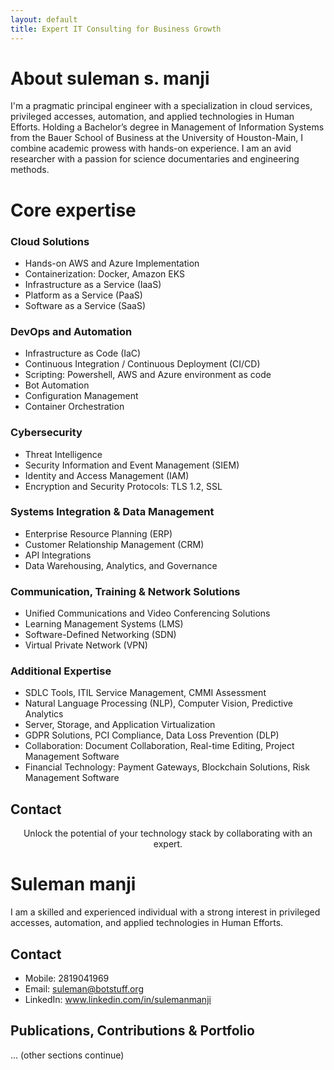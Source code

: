 ```yaml
---
layout: default
title: Expert IT Consulting for Business Growth
---
```


# About suleman s. manji
I'm a pragmatic principal engineer with a specialization in cloud services, privileged accesses, automation, and applied technologies in Human Efforts. Holding a Bachelor’s degree in Management of Information Systems from the Bauer School of Business at the University of Houston-Main, I combine academic prowess with hands-on experience. I am an avid researcher with a passion for science documentaries and engineering methods.

# Core expertise
### Cloud Solutions

* Hands-on AWS and Azure Implementation
* Containerization: Docker, Amazon EKS
* Infrastructure as a Service (IaaS)
* Platform as a Service (PaaS)
* Software as a Service (SaaS)

### DevOps and Automation

* Infrastructure as Code (IaC)
* Continuous Integration / Continuous Deployment (CI/CD)
* Scripting: Powershell, AWS and Azure environment as code
* Bot Automation
* Configuration Management
* Container Orchestration

### Cybersecurity

* Threat Intelligence
* Security Information and Event Management (SIEM)
* Identity and Access Management (IAM)
* Encryption and Security Protocols: TLS 1.2, SSL

### Systems Integration & Data Management

* Enterprise Resource Planning (ERP)
* Customer Relationship Management (CRM)
* API Integrations
* Data Warehousing, Analytics, and Governance

### Communication, Training & Network Solutions

* Unified Communications and Video Conferencing Solutions
* Learning Management Systems (LMS)
* Software-Defined Networking (SDN)
* Virtual Private Network (VPN)

### Additional Expertise

* SDLC Tools, ITIL Service Management, CMMI Assessment
* Natural Language Processing (NLP), Computer Vision, Predictive Analytics
* Server, Storage, and Application Virtualization
* GDPR Solutions, PCI Compliance, Data Loss Prevention (DLP)
* Collaboration: Document Collaboration, Real-time Editing, Project Management Software
* Financial Technology: Payment Gateways, Blockchain Solutions, Risk Management Software

## Contact

<center>Unlock the potential of your technology stack by collaborating with an expert.</center>

# Suleman manji
I am a skilled and experienced individual with a strong interest in privileged accesses, automation, and applied technologies in Human Efforts.

## Contact
- Mobile: 2819041969
- Email: suleman@botstuff.org
- LinkedIn: www.linkedin.com/in/sulemanmanji

## Publications, Contributions & Portfolio
... (other sections continue)
